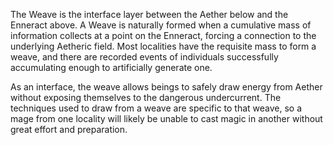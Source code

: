 The Weave is the interface layer between the Aether below and the Enneract above. A Weave is naturally formed when a cumulative mass of information collects at a point on the Enneract, forcing a connection to the underlying Aetheric field. Most localities have the requisite mass to form a weave, and there are recorded events of individuals successfully accumulating enough to artificially generate one.

As an interface, the weave allows beings to safely draw energy from Aether without exposing themselves to the dangerous undercurrent. The techniques used to draw from a weave are specific to that weave, so a mage from one locality will likely be unable to cast magic in another without great effort and preparation.

